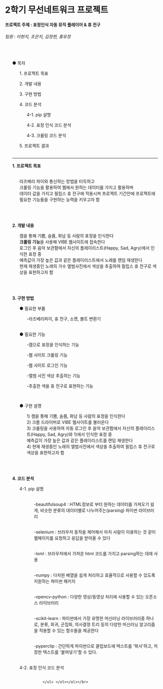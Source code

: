 # 2학기 무선네트워크 프로젝트 
#### <strong> 프로젝트 주제 : 표정인식 자동 뮤직 플레이어 & 휴 전구 </strong> 
###### 팀원 : 이현지, 조은지, 김정현, 홍유정 </br></br></br>

<ol>
    ● 목차 
 <ul>
   1. 프로젝트 목표 </ul><ul> 
   2. 개발 내용 </ul><ul> 
   3. 구현 방법 </ul><ul> 
    4. 코드 분석 
    <ul> 4-1. pip 설명 </ul>
    <ul> 4-2. 표정 인식 코드 분석</ul>
    <ul> 4-3. 크롤링 코드 분석 </ul>
    </ul><ul> 
   5. 프로젝트 결과</ul> </br>

<hr>
<strong>1. 프로젝트 목표 </strong></br></br>
<ul>
라즈베리 파이와 통신하는 방법을 터득하고  </br>
크롤링 기능을 활용하여 웹에서 원하는 데이터를 가지고 활용하며 </br>
데이터 값을 가지고 필립스 휴 전구에 적용시켜 프로젝트 기간안에 프로젝트에 필요한 기능들을 구현하는 능력을 키우고자 함 </ul> </br> </br> </br>

<strong>2. 개발 내용 </strong></br>
<ul>
캠을 통해 기쁨, 슬픔, 화남 등 사람의 표정을 인식한다</br>
<strong>크롤링 기능</strong>을 사용해 VIBE 웹사이트에 접속한다 </br>
로그인 후 음악 보관함에서 자신의 플레이리스트(Happy, Sad, Agry)에서 인식한 표정 중 </br> 예측값이 가장 높은 값과 같은 플레이리스트에서 노래를 랜덤 재생한다 </br>
현재 재생중인 노래의 가수 앨범사진에서 색상을 추출하여 필립스 휴 전구로 색상을 표현하고자 함 </ul> </br> </br> </br>

<strong>3. 구현 방법 </strong></br>
<ol> ● 필요한 부품  <ul>-라즈베리파이, 휴 전구, 소켓, 볼트 변환기</ul> </ol></br>
<ol> ● 필요한 기능  <ul>-캠으로 표정을 인식하는 기능 </ul><ul>
               -웹 사이트 크롤링 기능</ul><ul>
               -웹 사이트 로그인 기능 </ul><ul>
               -앨범 사진 색상 추출하는 기능 </ul><ul>
               -추출한 색을 휴 전구로 표현하는 기능 </ol><ul> </ul></br>
<ol> ● 구현 설명 
<ul>1) 캠을 통해 기쁨, 슬픔, 화남 등 사람의 표정을 인식한다</br>
2) 크롬 드라이버로 VIBE 웹사이트를 불러온다 </br>
3) 크롤링을 사용하여 자동 로그인 후 음악 보관함에서 자신의 플레이리스트(Happy, Sad, Agry)와 1)에서 인식한 표정 중 </br> 예측값이 가장 높은 값과 같은 플레이리스트를 랜덤 재생한다 </br>
4) 현재 재생중인 노래의 앨범사진에서 색상을 추출하여 필립스 휴 전구로 색상을 표현하고자 함 </ul></ol> </br> </br> </br>

<strong>4. 코드 분석 </strong></br>
<ol> 4-1. pip 설명 </br></br>
        <ol> <ul> -beautifulsoup4 : HTML정보로 부터 원하는 데이터를 가져오기 쉽게, 비슷한 분류의 데이터별로 나누어주는(parsing) 파이썬 라이브러리 </ul></br>
             <ul> -selenium : 브라우저 동작을 제어해서 마치 사람이 이용하는 것 같이 웹페이지를 요청하고 응답을 받아올 수 있다</ul></br>
             <ul> -lxml : 브라우저에서 가져온 html 코드를 가지고 parsing하는 데에 사용 </ul></br>
             <ul> -numpy : 다차원 배열을 쉽게 처리하고 효율적으로 사용할 수 있도록 지원하는 파이썬 패키지 </ul></br>
             <ul> -opencv-python : 다양한 영상/동영상 처리에 사용할 수 있는 오픈소스 라이브러리 </ul></br>
             <ul> -scikit-learn : 파이썬에서 가장 유명한 머신러닝 라이브러리중 하나로, 분류, 회귀, 군집화, 의사결정 트리 등의 다양한 머신러닝 알고리즘을 적용할 수 있는 함수들을 제공한다 </ul></br>
            <ul> -pyperclip : 간단하게 파이썬으로 클립보드에 텍스트를 '복사'하고, 저장한 텍스트를 '붙여넣기'할 수 있다.</ul> </ol></ol></br>

<ol> 4-2. 표정 인식 코드 분석 </br></br> 
        <ol> <ul>
        
        </ul> </ol></ol></br>
